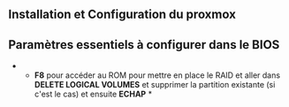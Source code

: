 ## Installation et Configuration du proxmox

## Paramètres essentiels à configurer dans le BIOS
- * **F8** pour accéder au ROM pour mettre en place le RAID et aller dans **DELETE LOGICAL VOLUMES** et supprimer la partition existante (si c'est le cas) et ensuite **ECHAP**  *
